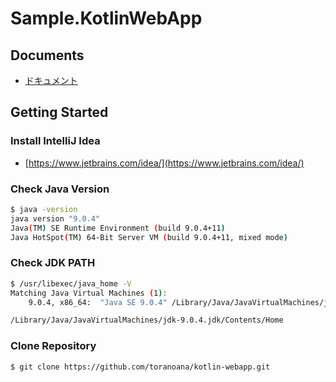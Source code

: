 Sample.KotlinWebApp
===

Documents
---

-  [ドキュメント](https://toranoana.github.io/kotlin-webapp/)

Getting Started
---

### Install IntelliJ Idea

- [https://www.jetbrains.com/idea/](https://www.jetbrains.com/idea/)

### Check Java Version

```bash
$ java -version
java version "9.0.4"
Java(TM) SE Runtime Environment (build 9.0.4+11)
Java HotSpot(TM) 64-Bit Server VM (build 9.0.4+11, mixed mode)
```

### Check JDK PATH

```bash
$ /usr/libexec/java_home -V
Matching Java Virtual Machines (1):
    9.0.4, x86_64:	"Java SE 9.0.4"	/Library/Java/JavaVirtualMachines/jdk-9.0.4.jdk/Contents/Home

/Library/Java/JavaVirtualMachines/jdk-9.0.4.jdk/Contents/Home
```

### Clone Repository

```bash
$ git clone https://github.com/toranoana/kotlin-webapp.git
```
